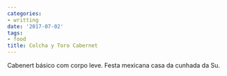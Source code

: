 ```yaml
---
categories:
- writting
date: '2017-07-02'
tags:
- food
title: Colcha y Toro Cabernet
---
```


Cabenert básico com corpo leve. Festa mexicana casa da cunhada da Su.